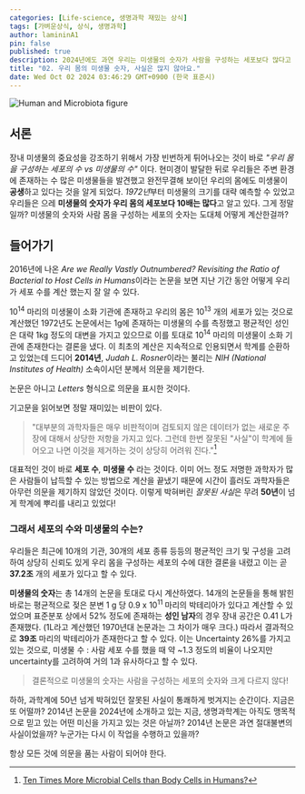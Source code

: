 ```yaml
---
categories: [Life-science, 생명과학 재밌는 상식]
tags: [가벼운상식, 상식, 생명과학]
author: lamininA1
pin: false
published: true
description: 2024년에도 과연 우리는 미생물의 숫자가 사람을 구성하는 세포보다 많다고 할까? 1972년에 기록되었던 사실이 망령처럼 떠돌다가 2014년, 52년이 지난 뒤에야 수정 되었다. 그런데 우리들은 이렇게 수정 되었다는 사실을 알고는 있을까?
title: "02. 우리 몸의 미생물 숫자, 사실은 많지 않아요."
date: Wed Oct 02 2024 03:46:29 GMT+0900 (한국 표준시)
---
```


![Human and Microbiota figure](https://i.ibb.co/yWMkpwH/Microbiota-and-Human.png)

## 서론
  장내 미생물의 중요성을 강조하기 위해서 가장 빈번하게 튀어나오는 것이 바로 *"우리 몸을 구성하는 세포의 수 vs 미생물의 수"* 이다. 현미경이 발달한 뒤로 우리들은 주변 환경에 존재하는 수 많은 미생물들을 발견했고 완전무결해 보이던 우리의 몸에도 미생물이 **공생**하고 있다는 것을 알게 되었다. *1972년*부터 미생물의 크기를 대략 예측할 수 있었고 우리들은 으레 **미생물의 숫자가 우리 몸의 세포보다 10배는 많다**고 알고 있다. 그게 정말일까? 미생물의 숫자와 사람 몸을 구성하는 세포의 숫자는 도대체 어떻게 계산한걸까?

## 들어가기
2016년에 나온 *Are we Really Vastly Outnumbered? Revisiting the Ratio of Bacterial to Host Cells in Humans*이라는 논문을 보면 지난 기간 동안 어떻게 우리가 세포 수를 계산 했는지 잘 알 수 있다.

10<sup>14</sup> 마리의 미생물이 소화 기관에 존재하고 우리의 몸은 10<sup>13</sup> 개의 세포가 있는 것으로 계산했던 1972년도 논문에서는 1g에 존재하는 미생물의 수를 측정했고 평균적인 성인은 대략 1kg 정도의 대변을 가지고 있으므로 이를 토대로 10<sup>14</sup> 마리의 미생물이 소화 기관에 존재한다는 결론을 냈다. 이 최초의 계산은 지속적으로 인용되면서 학계를 순환하고 있었는데 드디어 **2014년**, *Judah L. Rosner*이라는 불리는 *NIH (National Institutes of Health)* 소속이시던 분께서 의문을 제기한다.

논문은 아니고 *Letters* 형식으로 의문을 표시한 것이다.

  기고문을 읽어보면 정말 재미있는 비판이 있다.
  
  >"대부분의 과학자들은 매우 비판적이며 검토되지 않은 데이터가 없는 새로운 주장에 대해서 상당한 저항을 가지고 있다. 그런데 한번 잘못된 "사실"이 학계에 들어오고 나면 이것을 제거하는 것이 상당히 어려워 진다."[^1]

  대표적인 것이 바로 **세포 수**, **미생물 수** 라는 것이다. 이미 어느 정도 저명한 과학자가 많은 사람들이 납득할 수 있는 방법으로 계산을 끝냈기 때문에 시간이 흘러도 과학자들은 아무런 의문을 제기하지 않았던 것이다. 이렇게 박혀버린 *잘못된 사실*은 무려 **50년**이 넘게 학계에 뿌리를 내리고 있었다!

### 그래서 세포의 수와 미생물의 수는?

  우리들은 최근에 10개의 기관, 30개의 세포 종류 등등의 평균적인 크기 및 구성을 고려하여 상당히 신뢰도 있게 우리 몸을 구성하는 세포의 수에 대한 결론을 내렸고 이는 곧 **37.2조** 개의 세포가 있다고 할 수 있다.

**미생물의 숫자**는 총 14개의 논문을 토대로 다시 계산하였다. 14개의 논문들을 통해 밝힌 바로는 평균적으로 젖은 분변 1 g 당 0.9 x 10<sup>11</sup> 마리의 박테리아가 있다고 계산할 수 있었으며 표준분포 상에서 52% 정도에 존재하는 **성인 남자**의 경우 장내 공간은 0.41 L가 존재했다. (1L라고 계산했던 1970년대 논문과는 그 차이가 매우 크다.) 따라서 결과적으로 **39조** 마리의 박테리아가 존재한다고 할 수 있다. 이는 Uncertainty 26%를 가지고 있는 것으로, 미생물 수 : 사람 세포 수를 했을 때 약 ~1.3 정도의 비율이 나오지만 uncertainty를 고려하여 거의 1과 유사하다고 할 수 있다.

> 결론적으로 미생물의 숫자는 사람을 구성하는 세포의 숫자와 크게 다르지 않다!

하하, 과학계에 50년 넘게 박혀있던 잘못된 사실이 통쾌하게 벗겨지는 순간이다. 지금은 또 어떨까? 2014년 논문을 2024년에 소개하고 있는 지금, 생명과학계는 아직도 맹목적으로 믿고 있는 어떤 미신을 가지고 있는 것은 아닐까? 2014년 논문은 과연 절대불변의 사실이었을까? 누군가는 다시 이 작업을 수행하고 있을까?

항상 모든 것에 의문을 품는 사람이 되어야 한다.

[^1]: [Ten Times More Microbial Cells than Body Cells in Humans?](https://www.researchgate.net/publication/270690292_Ten_Times_More_Microbial_Cells_than_Body_Cells_in_Humans)